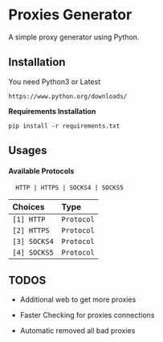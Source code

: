 
# Proxies Generator 

A simple proxy generator using Python.


## Installation

You need Python3 or Latest

```
https://www.python.org/downloads/
```
**Requirements Installation**
```
pip install -r requirements.txt
```
## Usages
#### Available Protocols

```http
  HTTP | HTTPS | SOCKS4 | SOCKS5
```

| Choices | Type     |
| :-------- | :------- |
| `[1] HTTP` | `Protocol` | 
| `[2] HTTPS` | `Protocol` |
| `[3] SOCKS4` | `Protocol` |
| `[4] SOCKS5` | `Protocol` |


## TODOS

- Additional web to get more proxies

- Faster Checking for proxies connections

- Automatic removed all bad proxies

